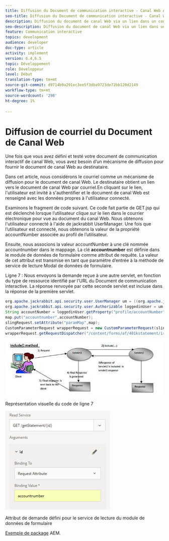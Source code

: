 ```yaml
---
title: Diffusion du Document de communication interactive - Canal Web AEM Forms
seo-title: Diffusion du Document de communication interactive - Canal Web AEM Forms
description: Diffusion du document de canal Web via un lien dans un courrier électronique
seo-description: Diffusion du document de canal Web via un lien dans un courrier électronique
feature: Communication interactive
topics: development
audience: developer
doc-type: article
activity: implement
version: 6.4,6.5
topic: Développement
role: Développeur
level: Début
translation-type: tm+mt
source-git-commit: d9714b9a291ec3ee5f3dba9723de72bb120d2149
workflow-type: tm+mt
source-wordcount: '298'
ht-degree: 1%

---
```



# Diffusion de courriel du Document de Canal Web

Une fois que vous avez défini et testé votre document de communication interactif de canal Web, vous avez besoin d’un mécanisme de diffusion pour fournir le document de canal Web au destinataire.

Dans cet article, nous considérons le courriel comme un mécanisme de diffusion pour le document de canal Web. Le destinataire obtient un lien vers le document de canal Web par courriel.En cliquant sur le lien, l&#39;utilisateur est invité à s&#39;authentifier et le document de canal Web est renseigné avec les données propres à l&#39;utilisateur connecté.

Examinons le fragment de code suivant. Ce code fait partie de GET.jsp qui est déclenché lorsque l’utilisateur clique sur le lien dans le courrier électronique pour vue au document du canal Web. Nous obtenons l&#39;utilisateur connecté à l&#39;aide de jackrabbit UserManager. Une fois que l’utilisateur est connecté, nous obtenons la valeur de la propriété accountNumber associée au profil de l’utilisateur.

Ensuite, nous associons la valeur accountNumber à une clé nommée accountnumber dans le mappage. La clé **accountnumber** est définie dans le module de données de formulaire comme attribut de requête. La valeur de cet attribut est transmise en tant que paramètre d’entrée à la méthode de service de lecture Modal de données de formulaire.

Ligne 7 : Nous envoyons la demande reçue à une autre servlet, en fonction du type de ressource identifié par l&#39;URL du Document de communication interactive. La réponse renvoyée par cette seconde servlet est incluse dans la réponse de la première servlet.

```java
org.apache.jackrabbit.api.security.user.UserManager um = ((org.apache.jackrabbit.api.JackrabbitSession) session).getUserManager();
org.apache.jackrabbit.api.security.user.Authorizable loggedinUser = um.getAuthorizable(session.getUserID());
String accountNumber = loggedinUser.getProperty("profile/accountNumber")[0].getString();
map.put("accountnumber",accountNumber);
slingRequest.setAttribute("paramMap",map);
CustomParameterRequest wrapperRequest = new CustomParameterRequest(slingRequest,"GET");
wrapperRequest.getRequestDispatcher("/content/forms/af/401kstatement/irastatement/channels/web.html").include(wrapperRequest, response);
```

![includemethod](assets/includemethod.jpg)

Représentation visuelle du code de ligne 7

![requestparameter](assets/requestparameter.png)

Attribut de demande défini pour le service de lecture du module de données de formulaire


[Exemple de package](assets/webchanneldelivery.zip) AEM.

